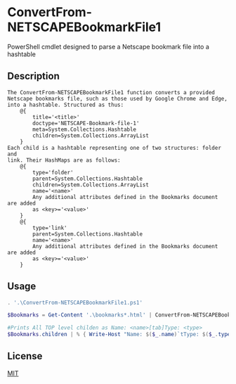 # ConvertFrom-NETSCAPEBookmarkFile1
PowerShell cmdlet designed to parse a Netscape bookmark file into a hashtable

## Description
    The ConvertFrom-NETSCAPEBookmarkFile1 function converts a provided 
    Netscape bookmarks file, such as those used by Google Chrome and Edge, 
    into a hashtable. Structured as thus:
        @{
            title='<title>'
            doctype='NETSCAPE-Bookmark-file-1'
            meta=System.Collections.Hashtable
            children=System.Collections.ArrayList
        }
    Each child is a hashtable representing one of two structures: folder and 
    link. Their HashMaps are as follows:
        @{
            type='folder'
            parent=System.Collections.Hashtable
            children=System.Collections.ArrayList
            name='<name>'
            Any additional attributes defined in the Bookmarks document are added 
            as <key>='<value>'
        }
        @{
            type='link'
            parent=System.Collections.Hashtable
            name='<name>'
            Any additional attributes defined in the Bookmarks document are added 
            as <key>='<value>'
        }


## Usage

```powershell
. '.\ConvertFrom-NETSCAPEBookmarkFile1.ps1'

$Bookmarks = Get-Content '.\bookmarks*.html' | ConvertFrom-NETSCAPEBookmarkFile1

#Prints All TOP level childen as Name: <name>[tab]Type: <type>
$Bookmarks.children | % { Write-Host "Name: $($_.name)`tType: $($_.type)" }

```

## License
[MIT](https://choosealicense.com/licenses/mit/)
